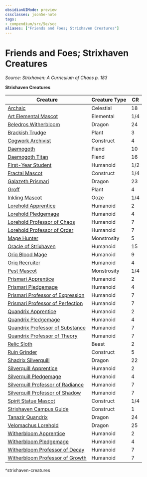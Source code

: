 ```yaml
---
obsidianUIMode: preview
cssclasses: json5e-note
tags:
- compendium/src/5e/scc
aliases: ["Friends and Foes; Strixhaven Creatures"]
---
```

# Friends and Foes; Strixhaven Creatures
*Source: Strixhaven: A Curriculum of Chaos p. 183* 

**Strixhaven Creatures**

| Creature | Creature Type | CR |
|----------|---------------|----|
| [Archaic](compendium/bestiary/celestial/archaic-scc.md) | Celestial | 18 |
| [Art Elemental Mascot](compendium/bestiary/elemental/art-elemental-mascot-scc.md) | Elemental | 1/4 |
| [Beledros Witherbloom](compendium/bestiary/npc/beledros-witherbloom-scc.md) | Dragon | 24 |
| [Brackish Trudge](compendium/bestiary/plant/brackish-trudge-scc.md) | Plant | 3 |
| [Cogwork Archivist](compendium/bestiary/construct/cogwork-archivist-scc.md) | Construct | 4 |
| [Daemogoth](compendium/bestiary/fiend/daemogoth-scc.md) | Fiend | 10 |
| [Daemogoth Titan](compendium/bestiary/fiend/daemogoth-titan-scc.md) | Fiend | 16 |
| [First-Year Student](compendium/bestiary/humanoid/first-year-student-scc.md) | Humanoid | 1/2 |
| [Fractal Mascot](compendium/bestiary/construct/fractal-mascot-scc.md) | Construct | 1/4 |
| [Galazeth Prismari](compendium/bestiary/npc/galazeth-prismari-scc.md) | Dragon | 23 |
| [Groff](compendium/bestiary/plant/groff-scc.md) | Plant | 4 |
| [Inkling Mascot](compendium/bestiary/ooze/inkling-mascot-scc.md) | Ooze | 1/4 |
| [Lorehold Apprentice](compendium/bestiary/humanoid/lorehold-apprentice-scc.md) | Humanoid | 2 |
| [Lorehold Pledgemage](compendium/bestiary/humanoid/lorehold-pledgemage-scc.md) | Humanoid | 4 |
| [Lorehold Professor of Chaos](compendium/bestiary/humanoid/lorehold-professor-of-chaos-scc.md) | Humanoid | 7 |
| [Lorehold Professor of Order](compendium/bestiary/humanoid/lorehold-professor-of-order-scc.md) | Humanoid | 7 |
| [Mage Hunter](compendium/bestiary/monstrosity/mage-hunter-scc.md) | Monstrosity | 5 |
| [Oracle of Strixhaven](compendium/bestiary/humanoid/oracle-of-strixhaven-scc.md) | Humanoid | 15 |
| [Oriq Blood Mage](compendium/bestiary/humanoid/oriq-blood-mage-scc.md) | Humanoid | 9 |
| [Oriq Recruiter](compendium/bestiary/humanoid/oriq-recruiter-scc.md) | Humanoid | 4 |
| [Pest Mascot](compendium/bestiary/monstrosity/pest-mascot-scc.md) | Monstrosity | 1/4 |
| [Prismari Apprentice](compendium/bestiary/humanoid/prismari-apprentice-scc.md) | Humanoid | 2 |
| [Prismari Pledgemage](compendium/bestiary/humanoid/prismari-pledgemage-scc.md) | Humanoid | 4 |
| [Prismari Professor of Expression](compendium/bestiary/humanoid/prismari-professor-of-expression-scc.md) | Humanoid | 7 |
| [Prismari Professor of Perfection](compendium/bestiary/humanoid/prismari-professor-of-perfection-scc.md) | Humanoid | 7 |
| [Quandrix Apprentice](compendium/bestiary/humanoid/quandrix-apprentice-scc.md) | Humanoid | 2 |
| [Quandrix Pledgemage](compendium/bestiary/humanoid/quandrix-pledgemage-scc.md) | Humanoid | 4 |
| [Quandrix Professor of Substance](compendium/bestiary/humanoid/quandrix-professor-of-substance-scc.md) | Humanoid | 7 |
| [Quandrix Professor of Theory](compendium/bestiary/humanoid/quandrix-professor-of-theory-scc.md) | Humanoid | 7 |
| [Relic Sloth](compendium/bestiary/beast/relic-sloth-scc.md) | Beast | 2 |
| [Ruin Grinder](compendium/bestiary/construct/ruin-grinder-scc.md) | Construct | 5 |
| [Shadrix Silverquill](compendium/bestiary/npc/shadrix-silverquill-scc.md) | Dragon | 22 |
| [Silverquill Apprentice](compendium/bestiary/humanoid/silverquill-apprentice-scc.md) | Humanoid | 2 |
| [Silverquill Pledgemage](compendium/bestiary/humanoid/silverquill-pledgemage-scc.md) | Humanoid | 4 |
| [Silverquill Professor of Radiance](compendium/bestiary/humanoid/silverquill-professor-of-radiance-scc.md) | Humanoid | 7 |
| [Silverquill Professor of Shadow](compendium/bestiary/humanoid/silverquill-professor-of-shadow-scc.md) | Humanoid | 7 |
| [Spirit Statue Mascot](compendium/bestiary/construct/spirit-statue-mascot-scc.md) | Construct | 1/4 |
| [Strixhaven Campus Guide](compendium/bestiary/construct/strixhaven-campus-guide-scc.md) | Construct | 1 |
| [Tanazir Quandrix](compendium/bestiary/npc/tanazir-quandrix-scc.md) | Dragon | 24 |
| [Velomachus Lorehold](compendium/bestiary/npc/velomachus-lorehold-scc.md) | Dragon | 25 |
| [Witherbloom Apprentice](compendium/bestiary/humanoid/witherbloom-apprentice-scc.md) | Humanoid | 2 |
| [Witherbloom Pledgemage](compendium/bestiary/humanoid/witherbloom-pledgemage-scc.md) | Humanoid | 4 |
| [Witherbloom Professor of Decay](compendium/bestiary/humanoid/witherbloom-professor-of-decay-scc.md) | Humanoid | 7 |
| [Witherbloom Professor of Growth](compendium/bestiary/humanoid/witherbloom-professor-of-growth-scc.md) | Humanoid | 7 |
^strixhaven-creatures